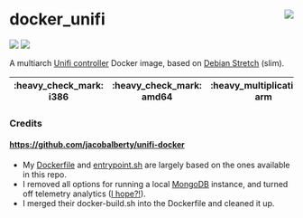 # docker_unifi <a href='https://github.com/padhi-homelab/docker_unifi/actions?query=workflow%3A%22Docker+CI+Release%22'><img align='right' src='https://img.shields.io/github/workflow/status/padhi-homelab/docker_unifi/Docker%20CI%20Release?logo=github&logoWidth=24&style=flat-square'></img></a>

<a href='https://hub.docker.com/r/padhihomelab/unifi'><img src='https://img.shields.io/docker/image-size/padhihomelab/unifi/latest?logo=docker&logoWidth=24&style=for-the-badge'></img></a> <a href='https://microbadger.com/images/padhihomelab/unifi'><img src='https://img.shields.io/microbadger/layers/padhihomelab/unifi/latest?logo=docker&logoWidth=24&style=for-the-badge'></img></a>

A multiarch [Unifi controller] Docker image, based on [Debian Stretch] (slim).

<table>
  <thead>
    <tr>
      <th>:heavy_check_mark: i386</th>
      <th>:heavy_check_mark: amd64</th>
      <th>:heavy_multiplication_x: arm</th>
      <th>:heavy_multiplication_x: armhf</th>
      <th>:heavy_check_mark: aarch64</th>
      <th>:heavy_multiplication_x: ppc64le</th>
    <tr>
  </thead>
</table>

### Credits

#### https://github.com/jacobalberty/unifi-docker
  - My [Dockerfile](Dockerfile) and [entrypoint.sh](root/entrypoint.sh) are largely based on
    the ones available in this repo.
  - I removed all options for running a local [MongoDB] instance,
    and turned off telemetry analytics ([I hope?!][thread]).
  - I merged their docker-build.sh into the Dockerfile and cleaned it up.



[Debian Stretch]:   https://wiki.debian.org/DebianStretch
[MongoDB]:          https://www.mongodb.com/
[Unifi controller]: https://www.ui.com/download/unifi/

[thread]:           https://community.ui.com/questions/UniFi-Analytics-cannot-be-disabled-whatsoever/300f6fed-118e-4cd9-9a47-d399c53483f9?page=10